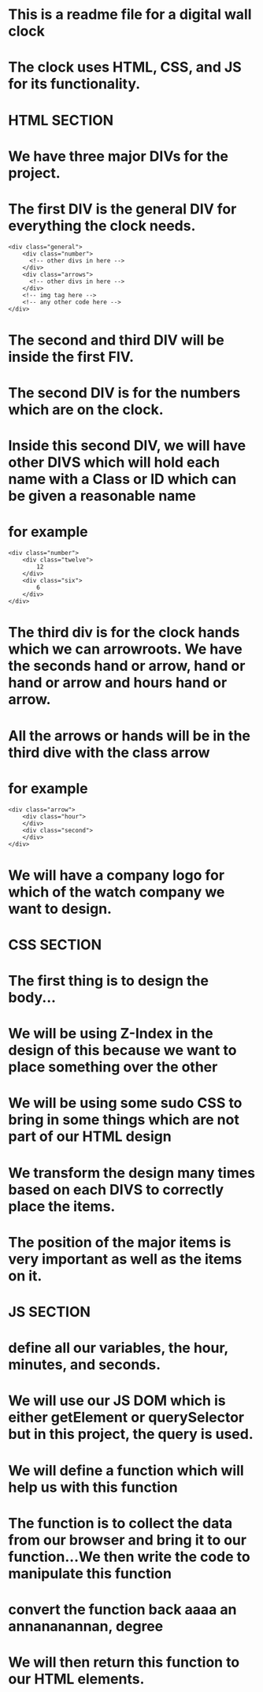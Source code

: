# This is a readme file for a digital wall clock

# The clock uses HTML, CSS, and JS for its functionality.

# HTML SECTION

# We have three major DIVs for the project.
# The first DIV is the general DIV for everything the clock needs.
    <div class="general">
        <div class="number">
          <!-- other divs in here -->
        </div>
        <div class="arrows">
          <!-- other divs in here -->
        </div>
        <!-- img tag here -->
        <!-- any other code here -->
    </div>
# The second and third DIV will be inside the first FIV.
# The second DIV is for the numbers which are on the clock.
 # Inside this second DIV, we will have other DIVS which will hold each name with a Class or ID which can be given a reasonable name
 # for example
    <div class="number">
        <div class="twelve">
            12
        </div>
        <div class="six">
            6
        </div>
    </div>
# The third div is for the clock hands which we can arrowroots. We have the seconds hand or arrow, hand or hand or arrow and hours hand or arrow.
# All the arrows or hands will be in the third dive  with the class arrow
# for example
    <div class="arrow">
        <div class="hour">
        </div>
        <div class="second">
        </div>
    </div>
# We will have a company logo for which of the watch company we want to design.


# CSS SECTION

# The first thing is to design the body...
# We will be using Z-Index in the design of this because we want to place something over the other
# We will be using some sudo CSS to bring in some things which are not part of our HTML design
# We transform the design many times based on each DIVS to correctly place the items.
# The position of the major items is very important as well as the items on it.



# JS SECTION

# define all our variables, the hour, minutes, and seconds.
# We will use our JS DOM which is either getElement or querySelector but in this project, the query is used.
# We will define a function which will help us with this function
# The function is to collect the data from our browser and bring it to our function...We then write the code to manipulate this function
# convert the function back aaaa an annananannan, degree
# We will then return this function to our HTML elements.
